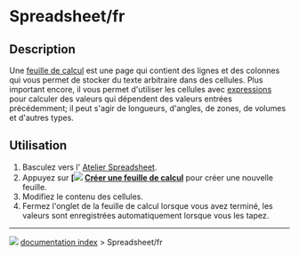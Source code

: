 # Spreadsheet/fr
## Description

Une [feuille de calcul](spreadsheet/fr.md) est une page qui contient des lignes et des colonnes qui vous permet de stocker du texte arbitraire dans des cellules. Plus important encore, il vous permet d\'utiliser les cellules avec [expressions](Expressions/fr.md) pour calculer des valeurs qui dépendent des valeurs entrées précédemment; il peut s\'agir de longueurs, d\'angles, de zones, de volumes et d\'autres types.

## Utilisation

1.  Basculez vers l\'<img alt="" src=images/Workbench_Spreadsheet.svg  style="width   *16px;"> [Atelier Spreadsheet](Spreadsheet_Workbench/fr.md).
2.  Appuyez sur **[<img src=images/Spreadsheet_CreateSheet.svg style="width   *16px"> [Créer une feuille de calcul](Spreadsheet_CreateSheet/fr.md)** pour créer une nouvelle feuille.
3.  Modifiez le contenu des cellules.
4.  Fermez l\'onglet de la feuille de calcul lorsque vous avez terminé, les valeurs sont enregistrées automatiquement lorsque vous les tapez.



---
![](images/Right_arrow.png) [documentation index](../README.md) > Spreadsheet/fr
